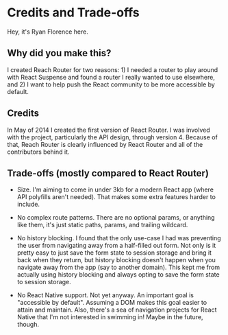 # Credits and Trade-offs

Hey, it's Ryan Florence here.

## Why did you make this?

I created Reach Router for two reasons: 1) I needed a router to play around with React Suspense and found a router I really wanted to use elsewhere, and 2) I want to help push the React community to be more accessible by default.

## Credits

In May of 2014 I created the first version of React Router. I was involved with the project, particularly the API design, through version 4. Because of that, Reach Router is clearly influenced by React Router and all of the contributors behind it.

## Trade-offs (mostly compared to React Router)

* Size. I'm aiming to come in under 3kb for a modern React app (where API polyfills aren't needed). That makes some extra features harder to include.

* No complex route patterns. There are no optional params, or anything like them, it's just static paths, params, and trailing wildcard.

* No history blocking. I found that the only use-case I had was preventing the user from navigating away from a half-filled out form. Not only is it pretty easy to just save the form state to session storage and bring it back when they return, but history blocking doesn't happen when you navigate away from the app (say to another domain). This kept me from actually using history blocking and always opting to save the form state to session storage.

* No React Native support. Not yet anyway. An important goal is "accessible by default". Assuming a DOM makes this goal easier to attain and maintain. Also, there's a sea of navigation projects for React Native that I'm not interested in swimming in! Maybe in the future, though.
